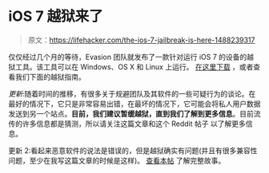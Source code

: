 # iOS 7 越狱来了

> 原文：<https://lifehacker.com/the-ios-7-jailbreak-is-here-1488239317>

仅仅经过几个月的等待，Evasion 团队就发布了一款针对运行 iOS 7 的设备的越狱工具。该工具可以在 Windows、OS X 和 Linux 上运行。 [在这里下载](http://evasi0n.com/) ，或者查看我们下面的越狱指南。



*更新*:随着时间的推移，有很多关于规避团队及其软件的一些可疑行为的谈论。在最好的情况下，它只是非常容易出错，在最坏的情况下，它可能会将私人用户数据发送到另一个站点。**目前，我们建议暂缓越狱，直到我们了解到更多信息**。目前流传的许多信息都是猜测，所以请关注这篇文章和这个 Reddit 帖子 以了解更多信息。

更新 2:看起来恶意软件的说法是错误的，但是越狱确实有问题(并且有很多兼容性问题，至少在我写这篇文章的时候是这样)。 [查看本帖](https://lifehacker.com/whats-happening-with-the-ios-7-jailbreak-should-i-use-1488760671) 了解完整故事。